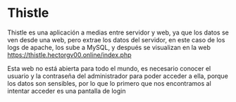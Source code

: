 # Thistle

Thistle es una aplicación a medias entre servidor y web, ya que los datos se ven desde una web, pero extrae los datos del servidor, en este caso de los logs de apache, los sube a MySQL, y después se visualizan en la web https://thistle.hectorgv00.online/index.php

Esta web no está abierta para todo el mundo, es necesario conocer el usuario y la contraseña del administrador para poder acceder a ella, porque los datos son sensibles, por lo que lo primero que nos encontramos al intentar acceder es una pantalla de login
